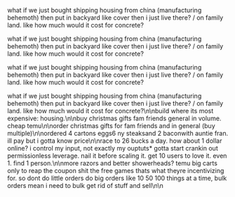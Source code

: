 what if we just bought shipping housing from china (manufacturing behemoth) then put in backyard like cover then i just live there? / on family land. like how much would it cost for concrete?

what if we just bought shipping housing from china (manufacturing behemoth) then put in backyard like cover then i just live there? / on family land. like how much would it cost for concrete?

what if we just bought shipping housing from china (manufacturing behemoth) then put in backyard like cover then i just live there? / on family land. like how much would it cost for concrete?

what if we just bought shipping housing from china (manufacturing behemoth) then put in backyard like cover then i just live there? / on family land. like how much would it cost for concrete?\n\nbuild where its most expensive: housing.\n\nbuy christmas gifts fam friends general in volume. cheap temu\n\norder christmas gifts for fam friends and in general (buy multiple)\n\nordered 4 cartons eggs6 ny steaksand 2 baconwith auntie fran. ill pay but i gotta know price\n\nrace to 26 bucks a day. how about 1 dollar online? i control my input, not exactly my ouptuts* gotta start crankin out permissionless leverage. nail it before scaling it. get 10 users to love it. even 1. find 1 person.\n\nmore razors and better showerheads? temu big carts only to reap the coupon shit the free games thats what theyre incentivizing for. so dont do little orders do big orders like 10 50 100 things at a time, bulk orders mean i need to bulk get rid of stuff and sell\n\n